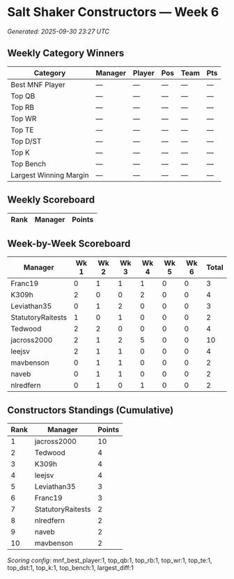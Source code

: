 # Salt Shaker Constructors — Week 6
_Generated: 2025-09-30 23:27 UTC_

## Weekly Category Winners
| Category | Manager | Player | Pos | Team | Pts |
|---|---|---|---|---|---|
| Best MNF Player | — | — | — | — | — |
| Top QB | — | — | — | — | — |
| Top RB | — | — | — | — | — |
| Top WR | — | — | — | — | — |
| Top TE | — | — | — | — | — |
| Top D/ST | — | — | — | — | — |
| Top K | — | — | — | — | — |
| Top Bench | — | — | — | — | — |
| Largest Winning Margin | — | — | — | — | — |

## Weekly Scoreboard
| Rank | Manager | Points |
|---|---|---|

## Week-by-Week Scoreboard
| Manager | Wk 1 | Wk 2 | Wk 3 | Wk 4 | Wk 5 | Wk 6 | Total |
|---|---|---|---|---|---|---|---|
| Franc19 | 0 | 1 | 1 | 1 | 0 | 0 | 3 |
| K309h | 2 | 0 | 0 | 2 | 0 | 0 | 4 |
| Leviathan35 | 0 | 1 | 2 | 0 | 0 | 0 | 3 |
| StatutoryRaitests | 1 | 0 | 1 | 0 | 0 | 0 | 2 |
| Tedwood | 2 | 2 | 0 | 0 | 0 | 0 | 4 |
| jacross2000 | 2 | 1 | 2 | 5 | 0 | 0 | 10 |
| leejsv | 2 | 1 | 1 | 0 | 0 | 0 | 4 |
| mavbenson | 0 | 1 | 1 | 0 | 0 | 0 | 2 |
| naveb | 0 | 1 | 1 | 0 | 0 | 0 | 2 |
| nlredfern | 0 | 1 | 0 | 1 | 0 | 0 | 2 |

## Constructors Standings (Cumulative)
| Rank | Manager | Points |
|---|---|---|
| 1 | jacross2000 | 10 |
| 2 | Tedwood | 4 |
| 3 | K309h | 4 |
| 4 | leejsv | 4 |
| 5 | Leviathan35 | 3 |
| 6 | Franc19 | 3 |
| 7 | StatutoryRaitests | 2 |
| 8 | nlredfern | 2 |
| 9 | naveb | 2 |
| 10 | mavbenson | 2 |

_Scoring config:_ mnf_best_player:1, top_qb:1, top_rb:1, top_wr:1, top_te:1, top_dst:1, top_k:1, top_bench:1, largest_diff:1
